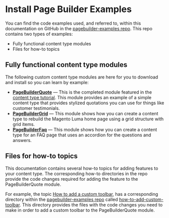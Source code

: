 # Install Page Builder Examples

You can find the code examples used, and referred to, within this documentation on GitHub in the [pagebuilder-examples repo](https://github.com/magento-devdocs/pagebuilder-examples).
This repo contains two types of examples:

- Fully functional content type modules
- Files for how-to topics

## Fully functional content type modules

The following custom content type modules are here for you to download and install so you can learn by example:

- **[PageBuilderQuote](https://github.com/magento-devdocs/pagebuilder-examples/tree/master/PageBuilderQuote)** — This is the completed module featured in the [content type tutorial](../create-custom-content-type/overview.md). This module provides an example of a simple content type that provides stylized quotations you can use for things like customer testimonials.
- **[PageBuilderGrid](https://github.com/magento-devdocs/pagebuilder-examples/tree/master/PageBuilderGrid)** — This module shows how you can create a content type to rebuild the Magento Luma home page using a grid structure with grid items.
- **[PageBuilderFaq](https://github.com/magento-devdocs/pagebuilder-examples/tree/master/PageBuilderFaq)** — This module shows how you can create a content type for an FAQ page that uses an accordion for the questions and answers.

## Files for how-to topics

This documentation contains several how-to topics for adding features to your content type. The corresponding how-to directories in the repo provide the code changes required for adding the feature to the PageBuilderQuote module.

For example, the topic [How to add a custom toolbar](../how-to/how-to-add-custom-toolbar.md), has a corresponding directory within the [pagebuilder-examples repo](https://github.com/magento-devdocs/pagebuilder-examples) called [how-to-add-custom-toolbar](https://github.com/magento-devdocs/pagebuilder-examples/tree/master/how-to-add-custom-toolbar). This directory provides the files with the code changes you need to make in order to add a custom toolbar to the PageBuilderQuote module.



 
